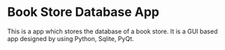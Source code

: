 # Book Store Database App

This is a app which stores the database of a book store. It is a GUI based app designed by using Python, Sqlite, PyQt.
